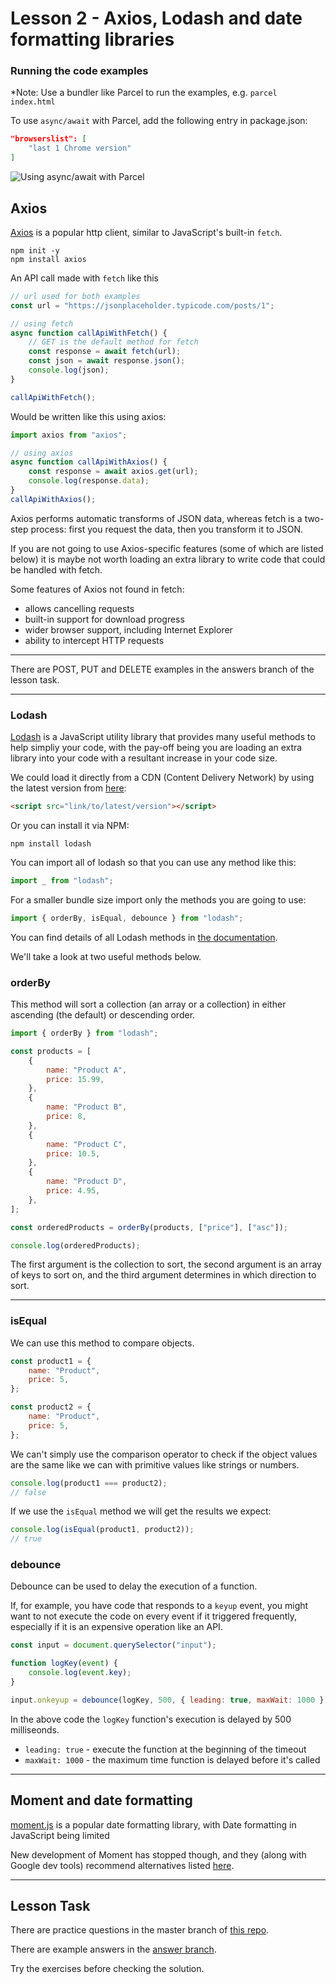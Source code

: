 # Lesson 2 - Axios, Lodash and date formatting libraries

### Running the code examples

\*Note: Use a bundler like Parcel to run the examples, e.g. `parcel index.html`

To use `async/await` with Parcel, add the following entry in package.json:

```json
"browserslist": [
    "last 1 Chrome version"
]
```

<img src="/images/axios-1.png" alt="Using async/await with Parcel" style="max-width: 700px">

## Axios

<a href="https://github.com/axios/axios" target="_blank">Axios</a> is a popular http client, similar to JavaScript's built-in `fetch`.

```
npm init -y
npm install axios
```

An API call made with `fetch` like this

```js
// url used for both examples
const url = "https://jsonplaceholder.typicode.com/posts/1";

// using fetch
async function callApiWithFetch() {
	// GET is the default method for fetch
	const response = await fetch(url);
	const json = await response.json();
	console.log(json);
}

callApiWithFetch();
```

Would be written like this using axios:

```js
import axios from "axios";

// using axios
async function callApiWithAxios() {
	const response = await axios.get(url);
	console.log(response.data);
}
callApiWithAxios();
```

Axios performs automatic transforms of JSON data, whereas fetch is a two-step process: first you request the data, then you transform it to JSON.

If you are not going to use Axios-specific features (some of which are listed below) it is maybe not worth loading an extra library to write code that could be handled with fetch.

Some features of Axios not found in fetch:

-   allows cancelling requests
-   built-in support for download progress
-   wider browser support, including Internet Explorer
-   ability to intercept HTTP requests

---

There are POST, PUT and DELETE examples in the answers branch of the lesson task.

---

### Lodash

<a href="https://lodash.com/">Lodash</a> is a JavaScript utility library that provides many useful methods to help simpliy your code, with the pay-off being you are loading an extra library into your code with a resultant increase in your code size.

We could load it directly from a CDN (Content Delivery Network) by using the latest version from <a href="https://www.jsdelivr.com/package/npm/lodash" target="_blank">here</a>:

```html
<script src="link/to/latest/version"></script>
```

Or you can install it via NPM:

```
npm install lodash
```

You can import all of lodash so that you can use any method like this:

```js
import _ from "lodash";
```

For a smaller bundle size import only the methods you are going to use:

```js
import { orderBy, isEqual, debounce } from "lodash";
```

You can find details of all Lodash methods in <a href="https://lodash.com/docs">the documentation</a>.

We'll take a look at two useful methods below.

### orderBy

This method will sort a collection (an array or a collection) in either ascending (the default) or descending order.

```js
import { orderBy } from "lodash";

const products = [
	{
		name: "Product A",
		price: 15.99,
	},
	{
		name: "Product B",
		price: 8,
	},
	{
		name: "Product C",
		price: 10.5,
	},
	{
		name: "Product D",
		price: 4.95,
	},
];

const orderedProducts = orderBy(products, ["price"], ["asc"]);

console.log(orderedProducts);
```

The first argument is the collection to sort, the second argument is an array of keys to sort on, and the third argument determines in which direction to sort.

---

### isEqual

We can use this method to compare objects.

```js
const product1 = {
	name: "Product",
	price: 5,
};

const product2 = {
	name: "Product",
	price: 5,
};
```

We can't simply use the comparison operator to check if the object values are the same like we can with primitive values like strings or numbers.

```js
console.log(product1 === product2);
// false
```

If we use the `isEqual` method we will get the results we expect:

```js
console.log(isEqual(product1, product2));
// true
```

### debounce

Debounce can be used to delay the execution of a function.

If, for example, you have code that responds to a `keyup` event, you might want to not execute the code on every event if it triggered frequently, especially if it is an expensive operation like an API.

```js
const input = document.querySelector("input");

function logKey(event) {
	console.log(event.key);
}

input.onkeyup = debounce(logKey, 500, { leading: true, maxWait: 1000 });
```

In the above code the `logKey` function's execution is delayed by 500 milliseonds.

-   `leading: true` - execute the function at the beginning of the timeout
-   `maxWait: 1000` - the maximum time function is delayed before it's called

---

## Moment and date formatting

<a href="https://momentjs.com/" target="_blank">moment.js</a> is a popular date formatting library, with Date formatting in JavaScript being limited

New development of Moment has stopped though, and they (along with Google dev tools) recommend alternatives listed <a href="https://momentjs.com/docs/#/-project-status/recommendations/">here</a>.

---

## Lesson Task

There are practice questions in the master branch of <a href="https://github.com/NoroffFEU/lesson-task-workflow2-module3-lesson2" target="_blank">this repo</a>.

There are example answers in the <a href="https://github.com/NoroffFEU/lesson-task-workflow2-module3-lesson2/tree/answers" target="_blank">answer branch</a>.

Try the exercises before checking the solution.

<!-- [Go to lesson 4](4) -->

<!-- --- -->
